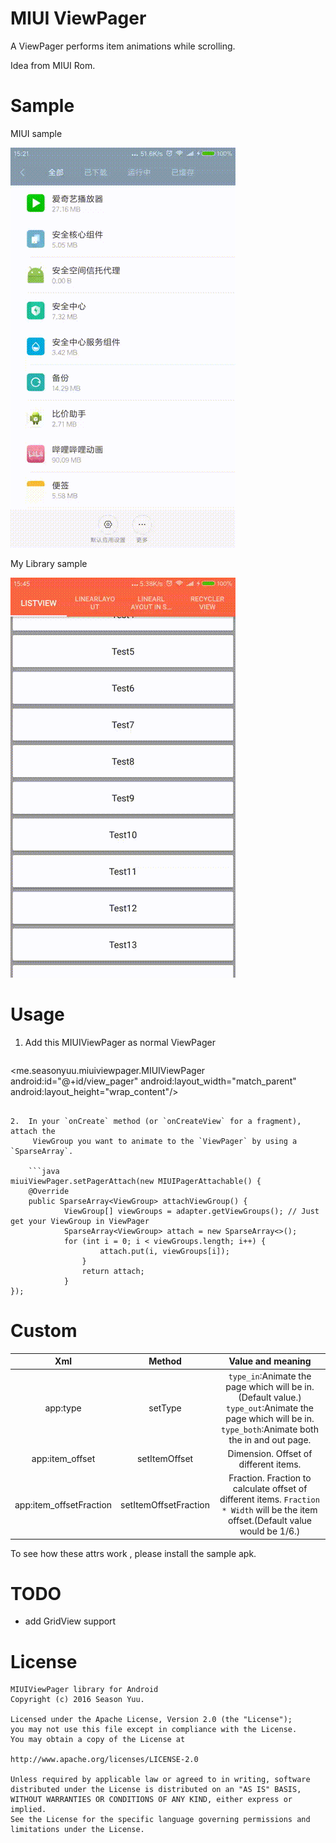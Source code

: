 MIUI ViewPager
==============
A ViewPager performs item animations while scrolling.

Idea from MIUI Rom.

Sample
========
MIUI sample

![](./miui_sample.gif)

My Library sample

![](./library_sample.gif)

Usage
=====
1. Add this MIUIViewPager as normal ViewPager

	```xml
<me.seasonyuu.miuiviewpager.MIUIViewPager
	android:id="@+id/view_pager"
	android:layout_width="match_parent"
	android:layout_height="wrap_content"/>
```

2.  In your `onCreate` method (or `onCreateView` for a fragment), attach the
     ViewGroup you want to animate to the `ViewPager` by using a `SparseArray`.

	```java
miuiViewPager.setPagerAttach(new MIUIPagerAttachable() {
	@Override
	public SparseArray<ViewGroup> attachViewGroup() {
			ViewGroup[] viewGroups = adapter.getViewGroups(); // Just get your ViewGroup in ViewPager
			SparseArray<ViewGroup> attach = new SparseArray<>();
			for (int i = 0; i < viewGroups.length; i++) {
					attach.put(i, viewGroups[i]);
				}
				return attach;
			}
});
```

Custom
====

| Xml | Method | Value and meaning |
| :----: | :----: | :----: |
| app:type | setType | `type_in`:Animate the page which will be in.(Default value.)<br/>`type_out`:Animate the page which will be in.<br/>`type_both`:Animate both the in and out page. |
| app:item_offset | setItemOffset | Dimension. Offset of different items. |
| app:item_offsetFraction | setItemOffsetFraction | Fraction. Fraction to calculate offset of different items. `Fraction * Width` will be the item offset.(Default value would be 1/6.) |

To see how these attrs work , please install the sample apk.

TODO
====
* add GridView support

License
====
```
MIUIViewPager library for Android
Copyright (c) 2016 Season Yuu.

Licensed under the Apache License, Version 2.0 (the "License");
you may not use this file except in compliance with the License.
You may obtain a copy of the License at

http://www.apache.org/licenses/LICENSE-2.0

Unless required by applicable law or agreed to in writing, software
distributed under the License is distributed on an "AS IS" BASIS,
WITHOUT WARRANTIES OR CONDITIONS OF ANY KIND, either express or implied.
See the License for the specific language governing permissions and
limitations under the License.
```
